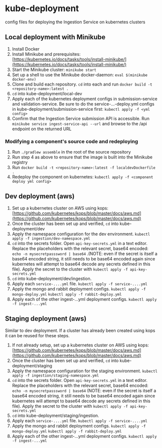 # kube-deployment

config files for deploying the Ingestion Service on kubernetes clusters

## Local deployment with Minikube
1. Install Docker
2. Install Minikube and prerequisites: [https://kubernetes.io/docs/tasks/tools/install-minikube/](https://kubernetes.io/docs/tasks/tools/install-minikube/)
3. Start the Minikube cluster: `minikube start`
4. Set up a shell to use the Minikube docker-daemon: `eval $(minikube docker-env)`
5. Clone and build each repository. `cd` into each and run `docker build -t <repository-name>:latest .`
7. `cd` into kube-deployment/local-dev
8. Apply each of the kubernetes deployment configs in submission-service and validation-service. Be sure to do the service-...-deploy.yml configs in kube-deployment/submission-service first: `kubectl apply -f <yml config>`
9. Confirm that the Ingestion Service submission API is accessible. Run `minikube service ingest-service-api --url` and browse to the /api endpoint on the returned URL

### Modifying a component's source code and redeploying
1. Run `./gradlew assemble` in the root of the source repository
2. Run step 4 as above to ensure that the image is built into the Minikube registry
3. Run `docker build -t <repository-name>:latest -f localdevDockerfile .`
4. Redeploy the component on kubernetes: `kubectl apply -f <component deploy yml config>`

## Dev deployment (aws)
1. Set up a kubernetes cluster on AWS using kops: [https://github.com/kubernetes/kops/blob/master/docs/aws.md](https://github.com/kubernetes/kops/blob/master/docs/aws.md)
2. Once the cluster has been set up and verified, `cd` into kube-deployment/dev
3. Apply the namespace configuration for the dev environment. `kubectl apply -f ingestion/dev-namespace.yml`
4. `cd` into the secrets folder. Open `api-key-secrets.yml` in a text editor. Replace the placeholders with the relevant secret, base64 encoded: `echo -n mysecretpasssword | base64` .(NOTE: even if the secret is itself a base64 encoded string, it still needs to be base64 encoded again since kubernetes will attempt to base64 decode any secrets defined in this file). Apply the secret to the cluster with `kubectl apply -f api-key-secrets.yml`
5. `cd` into kube-deployment/dev/ingestion.
6. Apply each `service-....yml` file. `kubectl apply -f service-....yml`
7. Apply the mongo and rabbit deployment configs. `kubectl apply -f mongo-deploy.yml`  `kubectl apply -f rabbit-deploy.yml`
8. Apply each of the other ingest-...yml deployment configs. `kubectl apply -f ingest-...yml`

## Staging deployment (aws)
Similar to dev deployment. If a cluster has already been created using kops it can be reused for these steps.

1. If not already setup, set up a kubernetes cluster on AWS using kops: [https://github.com/kubernetes/kops/blob/master/docs/aws.md](https://github.com/kubernetes/kops/blob/master/docs/aws.md)
2. Once the cluster has been set up and verified, `cd` into kube-deployment/staging
3. Apply the namespace configuration for the staging environment. `kubectl apply -f ingestion/staging-namespace.yml`
4. `cd` into the secrets folder. Open `api-key-secrets.yml` in a text editor. Replace the placeholders with the relevant secret, base64 encoded: `echo -n mysecretpasssword | base64` (NOTE: even if the secret is itself a base64 encoded string, it still needs to be base64 encoded again since kubernetes will attempt to base64 decode any secrets defined in this file). Apply the secret to the cluster with `kubectl apply -f api-key-secrets.yml`
5. `cd` into kube-deployment/staging/ingestion.
6. Apply each `service-....yml` file. `kubectl apply -f service-....yml`
7. Apply the mongo and rabbit deployment configs. `kubectl apply -f mongo-deploy.yml`  `kubectl apply -f rabbit-deploy.yml`
8. Apply each of the other ingest-...yml deployment configs. `kubectl apply -f ingest-...yml`
